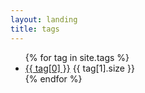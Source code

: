 ```yaml
---
layout: landing
title: tags
---
```

<ul class='list-group list-group-light'>
  {% for tag in site.tags %}
    <li class='list-group-item d-flex justify-content-between align-items-center'>
      <a href='{{ '/tags/' | append: tag[0] | relative_url }}'>{{ tag[0] }}</a>
      <span class='badge badge-info rounded-pill'>{{ tag[1].size }}</span>
    </li>
  {% endfor %}
</ul>
